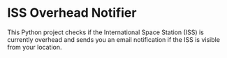 # ISS Overhead Notifier

This Python project checks if the International Space Station (ISS) is currently overhead and sends you an email notification if  the ISS is visible from your location.
